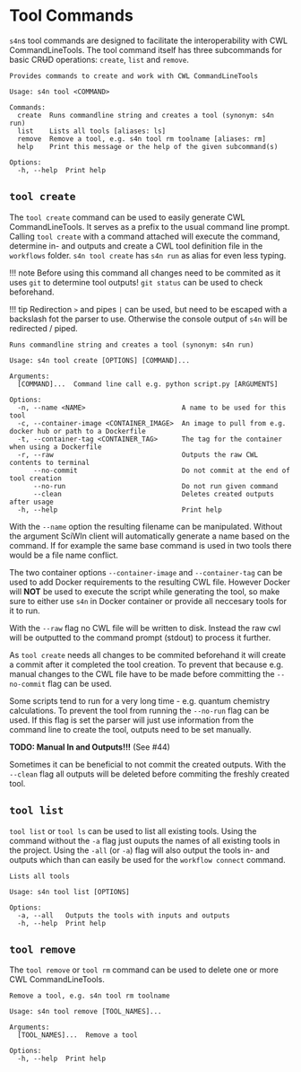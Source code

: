 # Tool Commands
`s4n`s tool commands are designed to facilitate the interoperability with CWL CommandLineTools. The tool command itself has three subcommands for basic CR~~U~~D operations: `create`, `list` and `remove`.

```
Provides commands to create and work with CWL CommandLineTools

Usage: s4n tool <COMMAND>

Commands:
  create  Runs commandline string and creates a tool (synonym: s4n run)
  list    Lists all tools [aliases: ls]
  remove  Remove a tool, e.g. s4n tool rm toolname [aliases: rm]
  help    Print this message or the help of the given subcommand(s)

Options:
  -h, --help  Print help
```

## `tool create`
The `tool create` command can be used to easily generate CWL CommandLineTools. It serves as a prefix to the usual command line prompt. Calling `tool create` with a command attached will execute the command, determine in- and outputs and create a CWL tool definition file in the `workflows` folder. `s4n tool create` has `s4n run` as alias for even less typing. 

!!! note
    Before using this command all changes need to be commited as it uses `git` to determine tool outputs!
    `git status` can be used to check beforehand.

!!! tip
    Redirection `>` and pipes `|` can be used, but need to be escaped with a backslash fot the parser to use. Otherwise the console output of `s4n` will be redirected / piped.

```
Runs commandline string and creates a tool (synonym: s4n run)

Usage: s4n tool create [OPTIONS] [COMMAND]...

Arguments:
  [COMMAND]...  Command line call e.g. python script.py [ARGUMENTS]

Options:
  -n, --name <NAME>                        A name to be used for this tool
  -c, --container-image <CONTAINER_IMAGE>  An image to pull from e.g. docker hub or path to a Dockerfile
  -t, --container-tag <CONTAINER_TAG>      The tag for the container when using a Dockerfile
  -r, --raw                                Outputs the raw CWL contents to terminal
      --no-commit                          Do not commit at the end of tool creation
      --no-run                             Do not run given command
      --clean                              Deletes created outputs after usage
  -h, --help                               Print help
```

With the `--name` option the resulting filename can be manipulated. Without the argument SciWIn client will automatically generate a name based on the command. If for example the same base command is used in two tools there would be a file name conflict.

The two container options `--container-image` and `--container-tag` can be used to add Docker requirements to the resulting CWL file. However Docker will **NOT** be used to execute the script while generating the tool, so make sure to either use `s4n` in Docker container or provide all neccesary tools for it to run.

With the `--raw` flag no CWL file will be written to disk. Instead the raw cwl will be outputted to the command prompt (stdout) to process it further.

As `tool create` needs all changes to be commited beforehand it will create a commit after it completed the tool creation. To prevent that because e.g. manual changes to the CWL file have to be made before committing the `--no-commit` flag can be used.

Some scripts tend to run for a very long time - e.g. quantum chemistry calculations. To prevent the tool from running the `--no-run` flag can be used. If this flag is set the parser will just use information from the command line to create the tool, outputs need to be set manually.

**TODO: Manual In and Outputs!!!** (See #44)

Sometimes it can be beneficial to not commit the created outputs. With the `--clean` flag all outputs will be deleted before commiting the freshly created tool.

## `tool list`

`tool list` or `tool ls` can be used to list all existing tools. Using the command without the `-a` flag just ouputs the names of all existing tools in the project. Using the `-all` (or `-a`) flag will also output the tools in- and outputs which than can easily be used for the `workflow connect` command.

```
Lists all tools

Usage: s4n tool list [OPTIONS]

Options:
  -a, --all   Outputs the tools with inputs and outputs
  -h, --help  Print help
```

## `tool remove`
The `tool remove` or `tool rm` command can be used to delete one or more CWL CommandLineTools. 

```
Remove a tool, e.g. s4n tool rm toolname

Usage: s4n tool remove [TOOL_NAMES]...

Arguments:
  [TOOL_NAMES]...  Remove a tool

Options:
  -h, --help  Print help
```